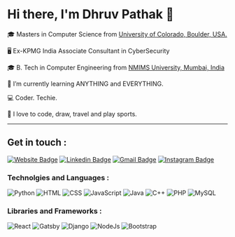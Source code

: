 # Hi there, I'm Dhruv Pathak 👋 

🎓 Masters in Computer Science from [University of Colorado, Boulder, USA.](https://www.colorado.edu/)

🖥️ Ex-KPMG India Associate Consultant in CyberSecurity

🎓 B. Tech in Computer Engineering from [NMIMS University, Mumbai, India](https://engineering.nmims.edu/)

🌱 I’m currently learning ANYTHING and EVERYTHING.

💻 Coder. Techie.

:art: I love to code, draw, travel and play sports.

---

## Get in touch :

[![Website Badge](https://img.shields.io/badge/Website-000000?style=for-the-badge&logo=About.me&logoColor=white)](https://dhruvpathak.com)
[![Linkedin Badge](https://img.shields.io/badge/LinkedIn-0077B5?style=for-the-badge&logo=linkedin&logoColor=white//)](https://www.linkedin.com/in/dhruvpathak1/)
[![Gmail Badge](https://img.shields.io/badge/Gmail-D14836?style=for-the-badge&logo=gmail&logoColor=white)](mailto:dhruvpathak2506@gmail.com)
[![Instagram Badge](https://img.shields.io/badge/Instagram-E4405F?style=for-the-badge&logo=instagram&logoColor=white)](https://www.instagram.com/dhruv_._pathak/)

### Technolgies and Languages :

![Python](https://img.shields.io/badge/Python-3776AB?style=for-the-badge&logo=python&logoColor=white)
![HTML](https://img.shields.io/badge/HTML-239120?style=for-the-badge&logo=html5&logoColor=white)
![CSS](https://img.shields.io/badge/CSS-239120?&style=for-the-badge&logo=css3&logoColor=white)
![JavaScript](https://img.shields.io/badge/JavaScript-323330?style=for-the-badge&logo=javascript&logoColor=F7DF1E)
![Java](https://img.shields.io/badge/Java-ED8B00?style=for-the-badge&logo=java&logoColor=white)
![C++](https://img.shields.io/badge/C%2B%2B-00599C?style=for-the-badge&logo=c%2B%2B&logoColor=white)
![PHP](https://img.shields.io/badge/PHP-777BB4?style=for-the-badge&logo=php&logoColor=white)
![MySQL](https://img.shields.io/badge/MySQL-00000F?style=for-the-badge&logo=mysql&logoColor=white)

### Libraries and Frameworks :

![React](https://img.shields.io/badge/React-20232A?style=for-the-badge&logo=react&logoColor=61DAFB)
![Gatsby](https://img.shields.io/badge/Gatsby-663399?style=for-the-badge&logo=gatsby&logoColor=white)
![Django](https://img.shields.io/badge/Django-092E20?style=for-the-badge&logo=django&logoColor=white)
![NodeJs](https://img.shields.io/badge/Node.js-43853D?style=for-the-badge&logo=node.js&logoColor=white)
![Bootstrap](https://img.shields.io/badge/Bootstrap-563D7C?style=for-the-badge&logo=bootstrap&logoColor=white)
